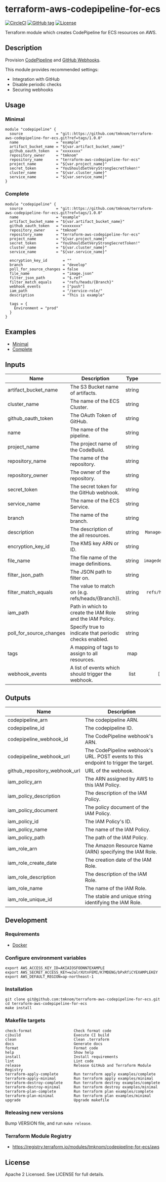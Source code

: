 # terraform-aws-codepipeline-for-ecs

[![CircleCI](https://circleci.com/gh/tmknom/terraform-aws-codepipeline-for-ecs.svg?style=svg)](https://circleci.com/gh/tmknom/terraform-aws-codepipeline-for-ecs)
[![GitHub tag](https://img.shields.io/github/tag/tmknom/terraform-aws-codepipeline-for-ecs.svg)](https://registry.terraform.io/modules/tmknom/codepipeline-for-ecs/aws)
[![License](https://img.shields.io/github/license/tmknom/terraform-aws-codepipeline-for-ecs.svg)](https://opensource.org/licenses/Apache-2.0)

Terraform module which creates CodePipeline for ECS resources on AWS.

## Description

Provision [CodePipeline](https://docs.aws.amazon.com/codepipeline/latest/userguide/welcome.html) and
[GitHub Webhooks](https://docs.aws.amazon.com/codepipeline/latest/userguide/pipelines-webhooks.html).

This module provides recommended settings:

- Integration with GitHub
- Disable periodic checks
- Securing webhooks

## Usage

### Minimal

```hcl
module "codepipeline" {
  source               = "git::https://github.com/tmknom/terraform-aws-codepipeline-for-ecs.git?ref=tags/1.0.0"
  name                 = "example"
  artifact_bucket_name = "${var.artifact_bucket_name}"
  github_oauth_token   = "xxxxxxxx"
  repository_owner     = "tmknom"
  repository_name      = "terraform-aws-codepipeline-for-ecs"
  project_name         = "${var.project_name}"
  secret_token         = "YouShouldSetVeryStrongSecretToken!"
  cluster_name         = "${var.cluster_name}"
  service_name         = "${var.service_name}"
}
```

### Complete

```hcl
module "codepipeline" {
  source               = "git::https://github.com/tmknom/terraform-aws-codepipeline-for-ecs.git?ref=tags/1.0.0"
  name                 = "example"
  artifact_bucket_name = "${var.artifact_bucket_name}"
  github_oauth_token   = "xxxxxxxx"
  repository_owner     = "tmknom"
  repository_name      = "terraform-aws-codepipeline-for-ecs"
  project_name         = "${var.project_name}"
  secret_token         = "YouShouldSetVeryStrongSecretToken!"
  cluster_name         = "${var.cluster_name}"
  service_name         = "${var.service_name}"

  encryption_key_id       = ""
  branch                  = "develop"
  poll_for_source_changes = false
  file_name               = "image.json"
  filter_json_path        = "$.ref"
  filter_match_equals     = "refs/heads/{Branch}"
  webhook_events          = ["push"]
  iam_path                = "/service-role/"
  description             = "This is example"

  tags = {
    Environment = "prod"
  }
}
```

## Examples

- [Minimal](https://github.com/tmknom/terraform-aws-codepipeline-for-ecs/tree/master/examples/minimal)
- [Complete](https://github.com/tmknom/terraform-aws-codepipeline-for-ecs/tree/master/examples/complete)

## Inputs

| Name                    | Description                                              |  Type  |         Default         | Required |
| ----------------------- | -------------------------------------------------------- | :----: | :---------------------: | :------: |
| artifact_bucket_name    | The S3 Bucket name of artifacts.                         | string |            -            |   yes    |
| cluster_name            | The name of the ECS Cluster.                             | string |            -            |   yes    |
| github_oauth_token      | The OAuth Token of GitHub.                               | string |            -            |   yes    |
| name                    | The name of the pipeline.                                | string |            -            |   yes    |
| project_name            | The project name of the CodeBuild.                       | string |            -            |   yes    |
| repository_name         | The name of the repository.                              | string |            -            |   yes    |
| repository_owner        | The owner of the repository.                             | string |            -            |   yes    |
| secret_token            | The secret token for the GitHub webhook.                 | string |            -            |   yes    |
| service_name            | The name of the ECS Service.                             | string |            -            |   yes    |
| branch                  | The name of the branch.                                  | string |        `master`         |    no    |
| description             | The description of the all resources.                    | string | `Managed by Terraform`  |    no    |
| encryption_key_id       | The KMS key ARN or ID.                                   | string |         `` | no         |
| file_name               | The file name of the image definitions.                  | string | `imagedefinitions.json` |    no    |
| filter_json_path        | The JSON path to filter on.                              | string |         `$.ref`         |    no    |
| filter_match_equals     | The value to match on (e.g. refs/heads/{Branch}).        | string |  `refs/heads/{Branch}`  |    no    |
| iam_path                | Path in which to create the IAM Role and the IAM Policy. | string |           `/`           |    no    |
| poll_for_source_changes | Specify true to indicate that periodic checks enabled.   | string |         `false`         |    no    |
| tags                    | A mapping of tags to assign to all resources.            |  map   |          `{}`           |    no    |
| webhook_events          | A list of events which should trigger the webhook.       |  list  |      `[ "push" ]`       |    no    |

## Outputs

| Name                          | Description                                                                         |
| ----------------------------- | ----------------------------------------------------------------------------------- |
| codepipeline_arn              | The codepipeline ARN.                                                               |
| codepipeline_id               | The codepipeline ID.                                                                |
| codepipeline_webhook_id       | The CodePipeline webhook's ARN.                                                     |
| codepipeline_webhook_url      | The CodePipeline webhook's URL. POST events to this endpoint to trigger the target. |
| github_repository_webhook_url | URL of the webhook.                                                                 |
| iam_policy_arn                | The ARN assigned by AWS to this IAM Policy.                                         |
| iam_policy_description        | The description of the IAM Policy.                                                  |
| iam_policy_document           | The policy document of the IAM Policy.                                              |
| iam_policy_id                 | The IAM Policy's ID.                                                                |
| iam_policy_name               | The name of the IAM Policy.                                                         |
| iam_policy_path               | The path of the IAM Policy.                                                         |
| iam_role_arn                  | The Amazon Resource Name (ARN) specifying the IAM Role.                             |
| iam_role_create_date          | The creation date of the IAM Role.                                                  |
| iam_role_description          | The description of the IAM Role.                                                    |
| iam_role_name                 | The name of the IAM Role.                                                           |
| iam_role_unique_id            | The stable and unique string identifying the IAM Role.                              |

## Development

### Requirements

- [Docker](https://www.docker.com/)

### Configure environment variables

```shell
export AWS_ACCESS_KEY_ID=AKIAIOSFODNN7EXAMPLE
export AWS_SECRET_ACCESS_KEY=wJalrXUtnFEMI/K7MDENG/bPxRfiCYEXAMPLEKEY
export AWS_DEFAULT_REGION=ap-northeast-1
```

### Installation

```shell
git clone git@github.com:tmknom/terraform-aws-codepipeline-for-ecs.git
cd terraform-aws-codepipeline-for-ecs
make install
```

### Makefile targets

```text
check-format                   Check format code
cibuild                        Execute CI build
clean                          Clean .terraform
docs                           Generate docs
format                         Format code
help                           Show help
install                        Install requirements
lint                           Lint code
release                        Release GitHub and Terraform Module Registry
terraform-apply-complete       Run terraform apply examples/complete
terraform-apply-minimal        Run terraform apply examples/minimal
terraform-destroy-complete     Run terraform destroy examples/complete
terraform-destroy-minimal      Run terraform destroy examples/minimal
terraform-plan-complete        Run terraform plan examples/complete
terraform-plan-minimal         Run terraform plan examples/minimal
upgrade                        Upgrade makefile
```

### Releasing new versions

Bump VERSION file, and run `make release`.

### Terraform Module Registry

- <https://registry.terraform.io/modules/tmknom/codepipeline-for-ecs/aws>

## License

Apache 2 Licensed. See LICENSE for full details.

